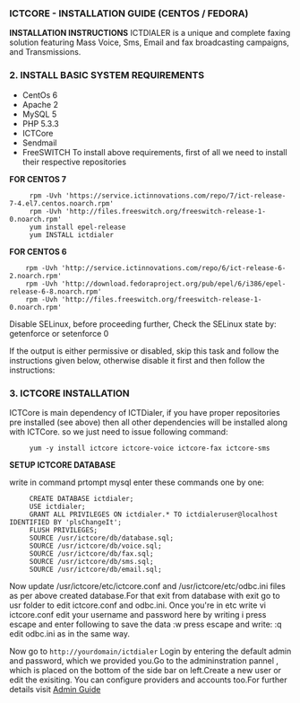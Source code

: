 ### ICTCORE - INSTALLATION GUIDE (CENTOS / FEDORA)
**INSTALLATION INSTRUCTIONS** 
ICTDIALER is a unique and complete faxing solution featuring Mass Voice, Sms, Email and fax broadcasting campaigns, and Transmissions.

### 2. INSTALL BASIC SYSTEM REQUIREMENTS

* CentOs 6
* Apache 2
* MySQL 5
* PHP 5.3.3
* ICTCore
* Sendmail
* FreeSWITCH
To install above requirements, first of all we need to install their respective repositories

 **FOR CENTOS 7** 
         
         rpm -Uvh 'https://service.ictinnovations.com/repo/7/ict-release-7-4.el7.centos.noarch.rpm'  
         rpm -Uvh 'http://files.freeswitch.org/freeswitch-release-1-0.noarch.rpm'  
         yum install epel-release 
         yum INSTALL ictdialer

**FOR CENTOS 6**

        rpm -Uvh 'http://service.ictinnovations.com/repo/6/ict-release-6-2.noarch.rpm'  
        rpm -Uvh 'http://download.fedoraproject.org/pub/epel/6/i386/epel-release-6-8.noarch.rpm'  
        rpm -Uvh 'http://files.freeswitch.org/freeswitch-release-1-0.noarch.rpm' 

Disable SELinux, before proceeding further,
Check the SELinux state by:
           getenforce 
or 
           setenforce 0

If the output is either permissive or disabled, skip this task and follow the instructions given below, otherwise disable it first and then follow the instructions:

### 3. ICTCORE INSTALLATION
ICTCore is main dependency of ICTDialer, if you have proper repositories pre installed (see above) then all other dependencies will be installed along with ICTCore. so we just need to issue following command:

         yum -y install ictcore ictcore-voice ictcore-fax ictcore-sms

**SETUP ICTCORE DATABASE**

write in command prtompt
          mysql
enter these commands one by one:
 
         CREATE DATABASE ictdialer;
         USE ictdialer;
         GRANT ALL PRIVILEGES ON ictdialer.* TO ictdialeruser@localhost IDENTIFIED BY 'plsChangeIt';
         FLUSH PRIVILEGES;
         SOURCE /usr/ictcore/db/database.sql;
         SOURCE /usr/ictcore/db/voice.sql;
         SOURCE /usr/ictcore/db/fax.sql;
         SOURCE /usr/ictcore/db/sms.sql;
         SOURCE /usr/ictcore/db/email.sql;

Now update /usr/ictcore/etc/ictcore.conf and /usr/ictcore/etc/odbc.ini files as per above created database.For that exit from database with 
        exit
go to usr folder to edit ictcore.conf and odbc.ini. Once you're in etc write
        vi ictcore.conf
edit your username and password here by writing 
        i
press escape and enter following to save the data
        :w 
press escape and write: 
        :q 
edit odbc.ini as in the same way.


Now go to `http://yourdomain/ictdialer`
Login by entering the default admin and password, which we provided you.Go to the admininstration pannel , which is placed on the bottom of the side bar on left.Create a new user or edit the exisiting.
You can configure providers and accounts too.For further details visit [Admin Guide]()


